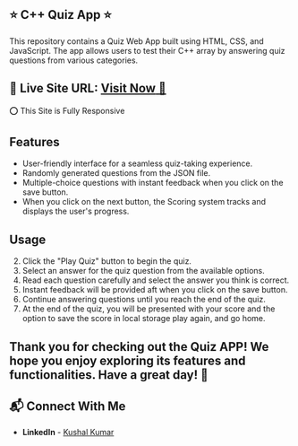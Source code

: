 ## ⭐ C++ Quiz App ⭐
This repository contains a Quiz Web App built using HTML, CSS, and JavaScript. The app allows users to test their C++ array by answering quiz questions from various categories.

## 📌 **Live Site URL:** <a href="https://quiz-app-kushal.netlify.app/">**Visit Now** 🚀</a>

⭕ This Site is Fully Responsive


## Features
- User-friendly interface for a seamless quiz-taking experience.
- Randomly generated questions from the JSON file.
- Multiple-choice questions with instant feedback when you click on the save button.
- When you click on the next button, the Scoring system tracks and displays the user's progress.

## Usage
2. Click the "Play Quiz" button to begin the quiz.
1. Select an answer for the quiz question from the available options.
3. Read each question carefully and select the answer you think is correct.
4. Instant feedback will be provided aft when you click on the save button.
5. Continue answering questions until you reach the end of the quiz.
6. At the end of the quiz, you will be presented with your score and the option to save the score in local storage play again, and go home.

## Thank you for checking out the Quiz APP! We hope you enjoy exploring its features and functionalities. Have a great day! 👋
## 📬 Connect With Me
- **LinkedIn** - [Kushal Kumar](https://www.linkedin.com/in/kushal-kumar-5957b4277/)
